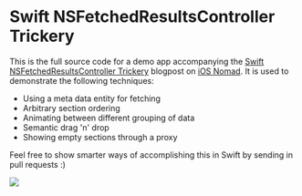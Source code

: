 # Swift NSFetchedResultsController Trickery

This is the full source code for a demo app accompanying the [Swift NSFetchedResultsController Trickery](http://www.iosnomad.com/blog/2014/8/6/swift-nsfetchedresultscontroller-trickery) blogpost on [iOS Nomad](http://www.iosnomad.com). It is used to demonstrate the following techniques:

* Using a meta data entity for fetching
* Arbitrary section ordering
* Animating between different grouping of data
* Semantic drag 'n' drop
* Showing empty sections through a proxy

Feel free to show smarter ways of accomplishing this in Swift by sending in pull requests :)

![](https://dl.dropboxusercontent.com/u/330802/blog/nsfetchedresultscontroller_trickery_in_swift/ToDoFull.gif)